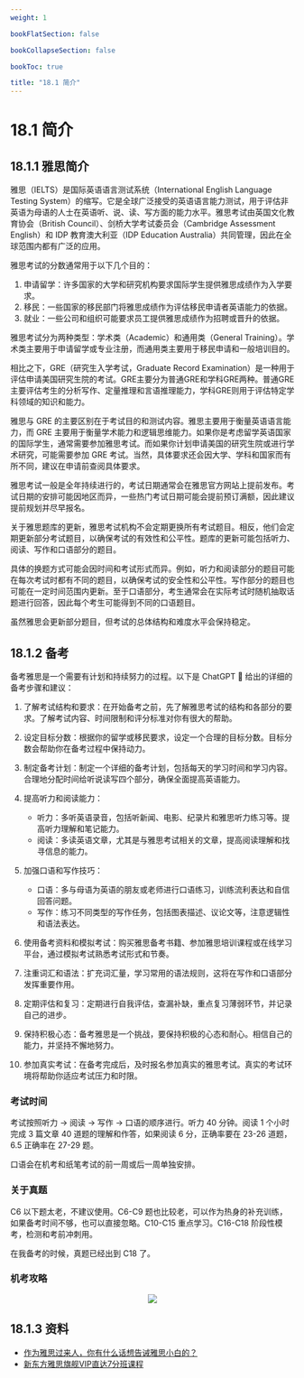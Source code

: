 ```yaml
---
weight: 1

bookFlatSection: false

bookCollapseSection: false

bookToc: true

title: "18.1 简介"
---
```


# 18.1 简介

## 18.1.1 雅思简介

雅思（IELTS）是国际英语语言测试系统（International English Language Testing System）的缩写。它是全球广泛接受的英语语言能力测试，用于评估非英语为母语的人士在英语听、说、读、写方面的能力水平。雅思考试由英国文化教育协会（British Council）、剑桥大学考试委员会（Cambridge Assessment English）和 IDP 教育澳大利亚（IDP Education Australia）共同管理，因此在全球范围内都有广泛的应用。

雅思考试的分数通常用于以下几个目的：

1. 申请留学：许多国家的大学和研究机构要求国际学生提供雅思成绩作为入学要求。
2. 移民：一些国家的移民部门将雅思成绩作为评估移民申请者英语能力的依据。
3. 就业：一些公司和组织可能要求员工提供雅思成绩作为招聘或晋升的依据。

雅思考试分为两种类型：学术类（Academic）和通用类（General Training）。学术类主要用于申请留学或专业注册，而通用类主要用于移民申请和一般培训目的。

相比之下，GRE（研究生入学考试，Graduate Record Examination）是一种用于评估申请美国研究生院的考试。GRE主要分为普通GRE和学科GRE两种。普通GRE主要评估考生的分析写作、定量推理和言语推理能力，学科GRE则用于评估特定学科领域的知识和能力。

雅思与 GRE 的主要区别在于考试目的和测试内容。雅思主要用于衡量英语语言能力，而 GRE 主要用于衡量学术能力和逻辑思维能力。如果你是考虑留学英语国家的国际学生，通常需要参加雅思考试。而如果你计划申请美国的研究生院或进行学术研究，可能需要参加 GRE 考试。当然，具体要求还会因大学、学科和国家而有所不同，建议在申请前查阅具体要求。

雅思考试一般是全年持续进行的，考试日期通常会在雅思官方网站上提前发布。考试日期的安排可能因地区而异，一些热门考试日期可能会提前预订满额，因此建议提前规划并尽早报名。

关于雅思题库的更新，雅思考试机构不会定期更换所有考试题目。相反，他们会定期更新部分考试题目，以确保考试的有效性和公平性。题库的更新可能包括听力、阅读、写作和口语部分的题目。

具体的换题方式可能会因时间和考试形式而异。例如，听力和阅读部分的题目可能在每次考试时都有不同的题目，以确保考试的安全性和公平性。写作部分的题目也可能在一定时间范围内更新。至于口语部分，考生通常会在实际考试时随机抽取话题进行回答，因此每个考生可能得到不同的口语题目。

虽然雅思会更新部分题目，但考试的总体结构和难度水平会保持稳定。

## 18.1.2 备考

备考雅思是一个需要有计划和持续努力的过程。以下是 ChatGPT 🤣 给出的详细的备考步骤和建议：

1. 了解考试结构和要求：在开始备考之前，先了解雅思考试的结构和各部分的要求。了解考试内容、时间限制和评分标准对你有很大的帮助。

2. 设定目标分数：根据你的留学或移民要求，设定一个合理的目标分数。目标分数会帮助你在备考过程中保持动力。

3. 制定备考计划：制定一个详细的备考计划，包括每天的学习时间和学习内容。合理地分配时间给听说读写四个部分，确保全面提高英语能力。

4. 提高听力和阅读能力：
    - 听力：多听英语录音，包括听新闻、电影、纪录片和雅思听力练习等。提高听力理解和笔记能力。
    - 阅读：多读英语文章，尤其是与雅思考试相关的文章，提高阅读理解和找寻信息的能力。

5. 加强口语和写作技巧：
    - 口语：多与母语为英语的朋友或老师进行口语练习，训练流利表达和自信回答问题。
    - 写作：练习不同类型的写作任务，包括图表描述、议论文等，注意逻辑性和语法表达。

6. 使用备考资料和模拟考试：购买雅思备考书籍、参加雅思培训课程或在线学习平台，通过模拟考试熟悉考试形式和节奏。

7. 注重词汇和语法：扩充词汇量，学习常用的语法规则，这将在写作和口语部分发挥重要作用。

8. 定期评估和复习：定期进行自我评估，查漏补缺，重点复习薄弱环节，并记录自己的进步。

9. 保持积极心态：备考雅思是一个挑战，要保持积极的心态和耐心。相信自己的能力，并坚持不懈地努力。

10. 参加真实考试：在备考完成后，及时报名参加真实的雅思考试。真实的考试环境将帮助你适应考试压力和时限。

### 考试时间

考试按照听力 -> 阅读 -> 写作 -> 口语的顺序进行。听力 40 分钟。阅读 1 个小时完成 3 篇文章 40 道题的理解和作答，如果阅读 6 分，正确率要在 23-26 道题，6.5 正确率在 27-29 题。

口语会在机考和纸笔考试的前一周或后一周单独安排。

### 关于真题

C6 以下题太老，不建议使用。C6-C9 题也比较老，可以作为热身的补充训练，如果备考时间不够，也可以直接忽略。C10-C15 重点学习。C16-C18 阶段性模考，检测和考前冲刺用。

在我备考的时候，真题已经出到 C18 了。

### 机考攻略

<div align="center"><img src="https://cdn.xiaobinqt.cn/xiaobinqt.io/20231011/4d8a0bfa56f4482a9b227c0bde4a715e.png" width=  /></div>

## 18.1.3 资料

+ [作为雅思过来人，你有什么话想告诫雅思小白的？](https://www.zhihu.com/question/333937870/answer/779125862)
+ [新东方雅思旗舰VIP直达7分班课程](https://www.aliyundrive.com/s/c3HcCxTbKkG)

















